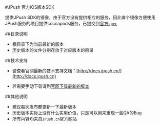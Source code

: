 #JPush 官方iOS版本SDK

提供JPush SDK的镜像，由于官方没有提供相应的服务，因此做个镜像方便使用JPush服务的项目提供cocoapods服务，已提交到[官方`spec`](https://github.com/CocoaPods/Specs)

##目录说明
- 根目录下为当前最新的版本
- 历史版本的文件分别存放于对应版本的目录

##技术支持
- 请查看官网最新的技术支持文档：[http://docs.jpush.cn/](http://docs.jpush.cn)

- 若需要手动下载请到[官网下载最新的版本](https://www.jpush.cn/sdk/ios/)

##其他说明
- 建议每次发布都更新一下最新版本
- 历史版本实际上没有什么实用价值，只是可以用来重现一些QA的Bug
- 所有内容均来自`JPush.cn`官方网站